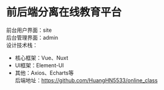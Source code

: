 # 前后端分离在线教育平台  
前台用户界面：site  
后台管理界面：admin  
设计技术栈：  
* 核心框架：Vue、Nuxt  
* UI框架：Element-UI  
* 其他：Axios、Echarts等  
后端地址：https://github.com/HuangHN5533/online_class  
